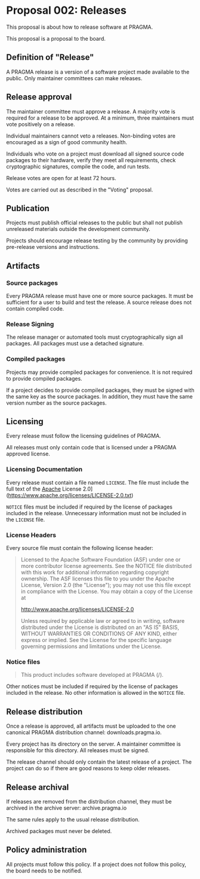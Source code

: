 # Proposal 002: Releases

This proposal is about how to release software at PRAGMA.

This proposal is a proposal to the board.

## Definition of "Release"

A PRAGMA release is a version of a software project made available to the public. 
Only maintainer committees can make releases.

## Release approval

The maintainer committee must approve a release. 
A majority vote is required for a release to be approved.
At a minimum, three maintainers must vote positively on a release.

Individual maintainers cannot veto a releases. 
Non-binding votes are encouraged as a sign of good community health.

Individuals who vote on a project must download all 
signed source code packages to their hardware, 
verify they meet all requirements, check cryptographic signatures,
compile the code, and run tests.

Release votes are open for at least 72 hours.

Votes are carried out as described in the "Voting" proposal.

## Publication

Projects must publish official releases to the public 
but shall not publish unreleased materials outside 
the development community.

Projects should encourage release testing by the community
by providing pre-release versions and instructions.

## Artifacts

### Source packages

Every PRAGMA release must have one or more source packages.
It must be sufficient for a user to build and test the release.
A source release does not contain compiled code.

### Release Signing

The release manager or automated tools must cryptographically sign all packages.
All packages must use a detached signature.

### Compiled packages

Projects may provide compiled packages for convenience.
It is not required to provide compiled packages.

If a project decides to provide compiled packages, 
they must be signed with the same key as the source packages.
In addition, they must have the same version number as the source packages.

## Licensing

Every release must follow the licensing guidelines of PRAGMA.

All releases must only contain code that is licensed under a PRAGMA approved license.

### Licensing Documentation

Every release must contain a file named `LICENSE`.
The file must include the full text of the [Apache](https://www.apache.org/licenses/LICENSE-2.0.txt) License 2.0](https://www.apache.org/licenses/LICENSE-2.0.txt)

`NOTICE` files must be included if required by the license of packages included in the release.
Unnecessary information must not be included in the `LICENSE` file.

### License Headers

Every source file must contain the following license header:

> Licensed to the Apache Software Foundation (ASF) under one
> or more contributor license agreements.  See the NOTICE file
> distributed with this work for additional information
> regarding copyright ownership.  The ASF licenses this file
> to you under the Apache License, Version 2.0 (the
> "License"); you may not use this file except in compliance
> with the License.  You may obtain a copy of the License at
> 
>   http://www.apache.org/licenses/LICENSE-2.0
> 
> Unless required by applicable law or agreed to in writing,
> software distributed under the License is distributed on an
> "AS IS" BASIS, WITHOUT WARRANTIES OR CONDITIONS OF ANY
> KIND, either express or implied.  See the License for the
> specific language governing permissions and limitations
> under the License.

### Notice files

> This product includes software developed at PRAGMA (/).

Other notices must be included if required by the license of packages included in the release.
No other information is allowed in the `NOTICE` file.

## Release distribution

Once a release is approved, all artifacts must be uploaded to the one
canonical PRAGMA distribution channel: downloads.pragma.io.

Every project has its directory on the server.
A maintainer committee is responsible for this directory.
All releases must be signed.

The release channel should only contain the latest release of a project.
The project can do so if there are good reasons to keep older releases.

## Release archival

If releases are removed from the distribution channel, they must be archived
in the archive server: archive.pragma.io

The same rules apply to the usual release distribution.

Archived packages must never be deleted.

## Policy administration

All projects must follow this policy. If a project does not follow this policy,
the board needs to be notified.
